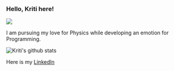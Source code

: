 ### Hello, Kriti here!

![](https://visitor-badge.glitch.me/badge?page_id=itsIapetus.itsIapetus)

I am pursuing my love for Physics while developing an emotion for Programming.

![Kriti's github stats](https://github-readme-stats.vercel.app/api?username=itsIapetus&count_private=true&show_icons=true&theme=algolia) <br/>

Here is my [LinkedIn](https://www.linkedin.com/in/kriti24/)
